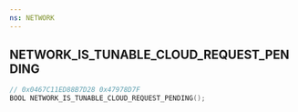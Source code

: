 ```yaml
---
ns: NETWORK
---
```

## NETWORK_IS_TUNABLE_CLOUD_REQUEST_PENDING

```c
// 0x0467C11ED88B7D28 0x47978D7F
BOOL NETWORK_IS_TUNABLE_CLOUD_REQUEST_PENDING();
```

